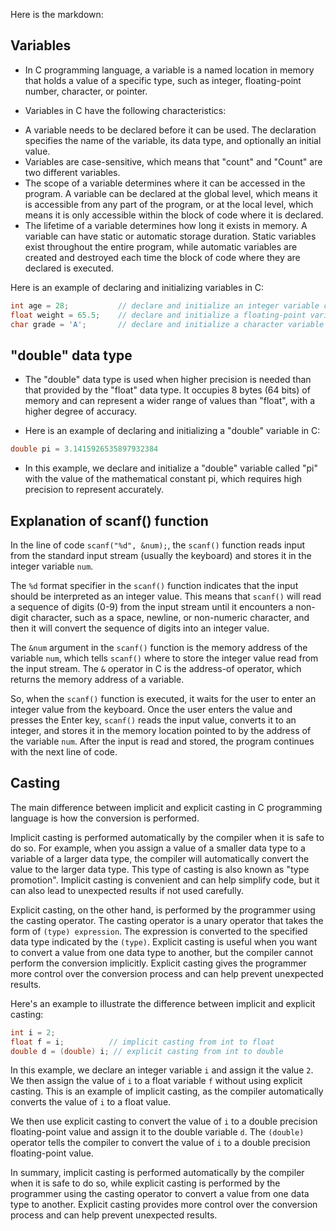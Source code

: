 Here is the markdown:

## Variables
* In C programming language, a variable is a named location in memory that holds a value of a specific type, such as integer, floating-point number, character, or pointer.  

* Variables in C have the following characteristics:

- A variable needs to be declared before it can be used. The declaration specifies the name of the variable, its data type, and optionally an initial value.
- Variables are case-sensitive, which means that "count" and "Count" are two different variables.  
- The scope of a variable determines where it can be accessed in the program. A variable can be declared at the global level, which means it is accessible from any part of the program, or at the local level, which means it is only accessible within the block of code where it is declared.  
- The lifetime of a variable determines how long it exists in memory. A variable can have static or automatic storage duration. Static variables exist throughout the entire program, while automatic variables are created and destroyed each time the block of code where they are declared is executed.

Here is an example of declaring and initializing variables in C:

```c
int age = 28;           // declare and initialize an integer variable called age  
float weight = 65.5;    // declare and initialize a floating-point variable called weight  
char grade = 'A';       // declare and initialize a character variable called grade 
```

## "double" data type
*  The "double" data type is used when higher precision is needed than that provided by the "float" data type. It occupies 8 bytes (64 bits) of memory and can represent a wider range of values than "float", with a higher degree of accuracy.

- Here is an example of declaring and initializing a "double" variable in C:
```c 
double pi = 3.1415926535897932384 
```
* In this example, we declare and initialize a "double" variable called "pi" with the value of the mathematical constant pi, which requires high precision to represent accurately.

## Explanation of scanf() function
In the line of code `scanf("%d", &num);`, the `scanf()` function reads input from the standard input stream (usually the keyboard) and stores it in the integer variable `num`.  

The `%d` format specifier in the `scanf()` function indicates that the input should be interpreted as an integer value. This means that `scanf()` will read a sequence of digits (0-9) from the input stream until it encounters a non-digit character, such as a space, newline, or non-numeric character, and then it will convert the sequence of digits into an integer value.  

The `&num` argument in the `scanf()` function is the memory address of the variable `num`, which tells `scanf()` where to store the integer value read from the input stream. The `&` operator in C is the address-of operator, which returns the memory address of a variable.  

So, when the `scanf()` function is executed, it waits for the user to enter an integer value from the keyboard. Once the user enters the value and presses the Enter key, `scanf()` reads the input value, converts it to an integer, and stores it in the memory location pointed to by the address of the variable `num`. After the input is read and stored, the program continues with the next line of code.

## Casting
The main difference between implicit and explicit casting in C programming language is how the conversion is performed.  

Implicit casting is performed automatically by the compiler when it is safe to do so. For example, when you assign a value of a smaller data type to a variable of a larger data type, the compiler will automatically convert the value to the larger data type. This type of casting is also known as "type promotion". Implicit casting is convenient and can help simplify code, but it can also lead to unexpected results if not used carefully.  

Explicit casting, on the other hand, is performed by the programmer using the casting operator. The casting operator is a unary operator that takes the form of `(type) expression`. The expression is converted to the specified data type indicated by the `(type)`. Explicit casting is useful when you want to convert a value from one data type to another, but the compiler cannot perform the conversion implicitly. Explicit casting gives the programmer more control over the conversion process and can help prevent unexpected results.

Here's an example to illustrate the difference between implicit and explicit casting:

```c
int i = 2;  
float f = i;          // implicit casting from int to float  
double d = (double) i; // explicit casting from int to double
```  

In this example, we declare an integer variable `i` and assign it the value `2`. We then assign the value of `i` to a float variable `f` without using explicit casting. This is an example of implicit casting, as the compiler automatically converts the value of `i` to a float value.  

We then use explicit casting to convert the value of `i` to a double precision floating-point value and assign it to the double variable `d`. The `(double)` operator tells the compiler to convert the value of `i` to a double precision floating-point value.  

In summary, implicit casting is performed automatically by the compiler when it is safe to do so, while explicit casting is performed by the programmer using the casting operator to convert a value from one data type to another. Explicit casting provides more control over the conversion process and can help prevent unexpected results.